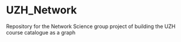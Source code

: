 # UZH_Network
Repository for the Network Science group project of building the UZH course catalogue as a graph
